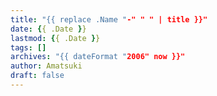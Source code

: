 ```yaml
---
title: "{{ replace .Name "-" " " | title }}"
date: {{ .Date }}
lastmod: {{ .Date }}
tags: []
archives: "{{ dateFormat "2006" now }}"
author: Amatsuki
draft: false
---
```


